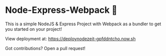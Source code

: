# Node-Express-Webpack 🎉
This is a simple NodeJS & Express Project with Webpack as a bundler to get you started on your project!

View deployment at:
https://deploynodezeit-gpfddntcho.now.sh

Got contributions? Open a pull request!

